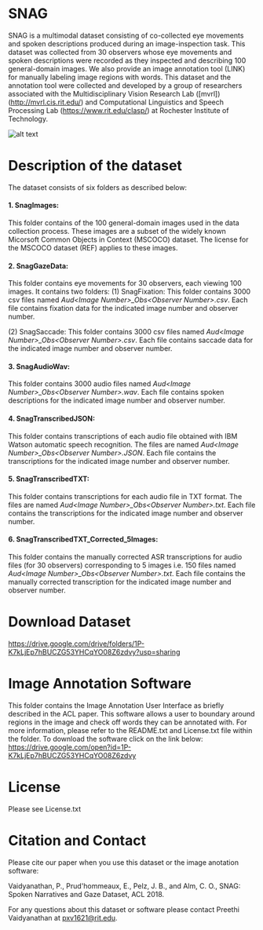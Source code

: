 # SNAG
SNAG is a multimodal dataset consisting of co-collected eye movements and spoken descriptions produced during an image-inspection task. This dataset was collected from 30 observers whose eye movements and spoken descriptions were recorded as they inspected and describing 100 general-domain images. We also provide an image annotation tool (LINK) for manually labeling image regions with words. This dataset and the annotation tool were collected and developed by a group of researchers associated with the Multidisciplinary Vision Research Lab ([mvrl]) (http://mvrl.cis.rit.edu/) and Computational Linguistics and Speech Processing Lab (https://www.rit.edu/clasp/) at Rochester Institute of Technology.

![alt text](https://github.com/mvrl-clasp/SNAG/blob/master/thesissnagrawdata.jpg "Logo Title Text 1")

# Description of the dataset
The dataset consists of six folders as described below:
#### 1. SnagImages: 
   This folder contains of the 100 general-domain images used in the data collection process. These images are a subset of the widely known Micorsoft Common Objects in Context (MSCOCO) dataset. The license for the MSCOCO dataset (REF) applies to these images.

#### 2. SnagGazeData:
   This folder contains eye movements for 30 observers, each viewing 100 images. It contains two folders:
   (1) SnagFixation: This folder contains 3000 csv files named *Aud&lt;Image Number&gt;_Obs&lt;Observer Number&gt;.csv*. Each file contains fixation data for the indicated image number and observer number.
   
   (2) SnagSaccade: This folder contains 3000 csv files named *Aud&lt;Image Number&gt;_Obs&lt;Observer Number&gt;.csv*. Each file contains saccade data for the indicated image number and observer number.

#### 3. SnagAudioWav:
   This folder contains 3000 audio files named *Aud&lt;Image Number&gt;_Obs&lt;Observer Number&gt;.wav*. Each file contains spoken descriptions for the indicated image number and observer number. 
   
#### 4. SnagTranscribedJSON:
   This folder contains transcriptions of each audio file obtained with IBM Watson automatic speech recognition. The files are named *Aud&lt;Image Number&gt;_Obs&lt;Observer Number&gt;.JSON*. Each file contains the transcriptions for the indicated image number and observer number.
   
#### 5. SnagTranscribedTXT:
   This folder contains transcriptions for each audio file in TXT format. The files are named *Aud&lt;Image Number&gt;_Obs&lt;Observer Number&gt;.txt*. Each file contains the transcriptions for the indicated image number and observer number.
  
#### 6. SnagTranscribedTXT_Corrected_5Images:
   This folder contains the manually corrected ASR transcriptions for audio files (for 30 observers) corresponding to 5 images i.e. 150 files named *Aud&lt;Image Number&gt;_Obs&lt;Observer Number&gt;.txt*. Each file contains the manually corrected transcription for the indicated image number and observer number. 

# Download Dataset
https://drive.google.com/drive/folders/1P-K7kLjEp7hBUCZG53YHCqYO08Z6zdvy?usp=sharing

# Image Annotation Software
This folder contains the Image Annotation User Interface as briefly described in the ACL paper. This software allows a user to boundary around regions in the image and check off words they can be annotated with. For more information, please refer to the README.txt and License.txt file within the folder. 
To download the software click on the link below:
https://drive.google.com/open?id=1P-K7kLjEp7hBUCZG53YHCqYO08Z6zdvy

# License
Please see License.txt

# Citation and Contact
Please cite our paper when you use this dataset or the image anotation software:

Vaidyanathan, P., Prud'hommeaux, E., Pelz, J. B., and Alm, C. O., SNAG: Spoken Narratives and Gaze Dataset, ACL 2018. 

For any questions about this dataset or software please contact Preethi Vaidyanathan at pxv1621@rit.edu.
